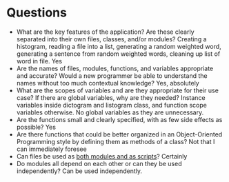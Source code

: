 # Questions



* What are the key features of the application? Are these clearly separated into their own files, classes, and/or modules? Creating a histogram, reading a file into a list, generating a random weighted word, generating a sentence from random weighted words, cleaning up list of word in file. Yes
* Are the names of files, modules, functions, and variables appropriate and accurate? Would a new programmer be able to understand the names without too much contextual knowledge? Yes, absolutely
* What are the scopes of variables and are they appropriate for their use case? If there are global variables, why are they needed? Instance variables inside dictogram and listogram class, and function scope variables otherwise. No global variables as they are unnecessary.
* Are the functions small and clearly specified, with as few side effects as possible? Yes
* Are there functions that could be better organized in an Object-Oriented Programming style by defining them as methods of a class? Not that I can immediately foresee
* Can files be used as [both modules and as scripts](https://docs.python.org/3/tutorial/modules.html#executing-modules-as-scripts)? Certainly
* Do modules all depend on each other or can they be used independently? Can be used independently.

